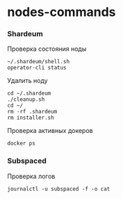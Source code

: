 # nodes-commands

### Shardeum

Проверка состояния ноды

    ~/.shardeum/shell.sh
    operator-cli status
    
Удалить ноду

    cd ~/.shardeum
    ./cleanup.sh
    cd ~/
    rm -rf .shardeum
    rm installer.sh
    
Проверка активных докеров

    docker ps
    
### Subspaced

Проверка логов

    journalctl -u subspaced -f -o cat

